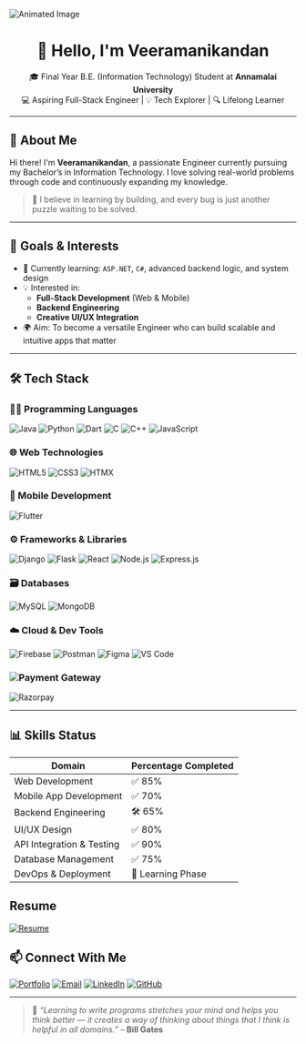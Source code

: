 ![Animated Image](https://i.pinimg.com/originals/d4/81/f3/d481f3c72e283309071f79e01b05c06d.gif)

<h1 align="center">👋 Hello, I'm Veeramanikandan</h1>
<p align="center">
  🎓 Final Year B.E. (Information Technology) Student at <strong>Annamalai University</strong> <br>
  💻 Aspiring Full-Stack Engineer | 💡 Tech Explorer | 🔍 Lifelong Learner
</p>

---

## 🚀 About Me

Hi there! I'm **Veeramanikandan**, a passionate Engineer currently pursuing my Bachelor’s in Information Technology. I love solving real-world problems through code and continuously expanding my knowledge.

> 🔎 I believe in learning by building, and every bug is just another puzzle waiting to be solved.

---

## 🎯 Goals & Interests

- 🌱 Currently learning: `ASP.NET`, `C#`, advanced backend logic, and system design
- 💡 Interested in:
  - **Full-Stack Development** (Web & Mobile)
  - **Backend Engineering**
  - **Creative UI/UX Integration**
- 🌍 Aim: To become a versatile Engineer who can build scalable and intuitive apps that matter

---

## 🛠️ Tech Stack

### 🧑‍💻 Programming Languages
![Java](https://img.shields.io/badge/Java-007396?style=for-the-badge&logo=java&logoColor=white)
![Python](https://img.shields.io/badge/Python-3670A0?style=for-the-badge&logo=python&logoColor=white)
![Dart](https://img.shields.io/badge/Dart-0175C2?style=for-the-badge&logo=dart&logoColor=white)
![C](https://img.shields.io/badge/C-00599C?style=for-the-badge&logo=c&logoColor=white)
![C++](https://img.shields.io/badge/C++-004482?style=for-the-badge&logo=c%2B%2B&logoColor=white)
![JavaScript](https://img.shields.io/badge/JavaScript-F7DF1E?style=for-the-badge&logo=javascript&logoColor=black)

### 🌐 Web Technologies
![HTML5](https://img.shields.io/badge/HTML5-e34c26?style=for-the-badge&logo=html5&logoColor=white)
![CSS3](https://img.shields.io/badge/CSS3-264de4?style=for-the-badge&logo=css3&logoColor=white)
![HTMX](https://img.shields.io/badge/HTMX-0099ff?style=for-the-badge&logoColor=white)

### 📱 Mobile Development
![Flutter](https://img.shields.io/badge/Flutter-02569B?style=for-the-badge&logo=flutter&logoColor=white)

### ⚙️ Frameworks & Libraries
![Django](https://img.shields.io/badge/Django-092E20?style=for-the-badge&logo=django&logoColor=white)
![Flask](https://img.shields.io/badge/Flask-000000?style=for-the-badge&logo=flask&logoColor=white)
![React](https://img.shields.io/badge/React-20232a?style=for-the-badge&logo=react&logoColor=61dafb)
![Node.js](https://img.shields.io/badge/Node.js-339933?style=for-the-badge&logo=node.js&logoColor=white)
![Express.js](https://img.shields.io/badge/Express.js-000000?style=for-the-badge&logo=express&logoColor=white)

### 🗃️ Databases
![MySQL](https://img.shields.io/badge/MySQL-005C84?style=for-the-badge&logo=mysql&logoColor=white)
![MongoDB](https://img.shields.io/badge/MongoDB-4EA94B?style=for-the-badge&logo=mongodb&logoColor=white)

### ☁️ Cloud & Dev Tools
![Firebase](https://img.shields.io/badge/Firebase-ffca28?style=for-the-badge&logo=firebase&logoColor=black)
![Postman](https://img.shields.io/badge/Postman-FF6C37?style=for-the-badge&logo=postman&logoColor=white)
![Figma](https://img.shields.io/badge/Figma-F24E1E?style=for-the-badge&logo=figma&logoColor=white)
![VS Code](https://img.shields.io/badge/VS%20Code-007ACC?style=for-the-badge&logo=visual-studio-code&logoColor=white)

### ![Payment Gateway](https://img.shields.io/badge/Payment%20Gateway-Important-blue?style=for-the-badge)

![Razorpay](https://img.shields.io/badge/Razorpay-02042B?style=for-the-badge&logo=razorpay&logoColor=white)


---

## 📊 Skills Status

| Domain                    | Percentage Completed |
|--------------------------|----------------------|
| Web Development          | ✅ 85%               |
| Mobile App Development   | ✅ 70%               |
| Backend Engineering      | 🛠️ 65%              |
| UI/UX Design             | ✅ 80%               |
| API Integration & Testing| ✅ 90%               |
| Database Management      | ✅ 75%               |
| DevOps & Deployment      | 🧪 Learning Phase    |

##  Resume
[![Resume](https://img.shields.io/badge/Resume-VEERA5603/VEERA5603-000000?style=for-the-badge&logo=github&logoColor=white)](https://github.com/VEERA5603/VEERA5603/blob/main/Veera%20B.E-I.T-%20Resume.pdf)

## 📫 Connect With Me

[![Portfolio](https://img.shields.io/badge/Portfolio-veera1011.github.io-000000?style=for-the-badge&logo=github&logoColor=white)](https://veera1011.github.io/Veera/)
[![Email](https://img.shields.io/badge/Gmail-eveera5603@gmail.com-D14836?style=for-the-badge&logo=gmail&logoColor=white)](mailto:eveera5603@gmail.com)
[![LinkedIn](https://img.shields.io/badge/LinkedIn-blue?style=for-the-badge&logo=linkedin&logoColor=white)](https://www.linkedin.com/in/veeramanikandane335559312)
[![GitHub](https://img.shields.io/badge/GitHub-VEERA5603-181717?style=for-the-badge&logo=github)](https://github.com/VEERA5603)

---

> 🧠 *“Learning to write programs stretches your mind and helps you think better — it creates a way of thinking about things that I think is helpful in all domains.”* – **Bill Gates**
